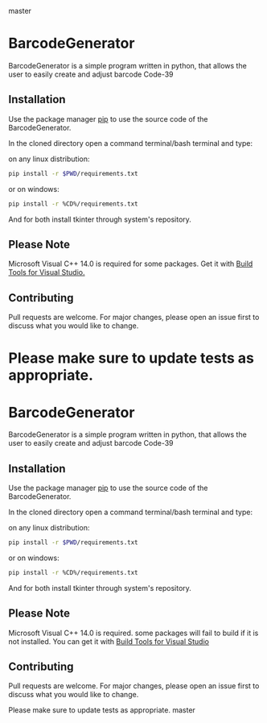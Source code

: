 master
# BarcodeGenerator

BarcodeGenerator is a simple program written in python, that allows the user to easily create and adjust barcode Code-39

## Installation

Use the package manager [pip](https://pip.pypa.io/en/stable/) to use the source code of the BarcodeGenerator.

In the cloned directory open a command terminal/bash terminal and type:

on any linux distribution: 
```bash
pip install -r $PWD/requirements.txt
```

or on windows: 
```bash
pip install -r %CD%/requirements.txt
```

And for both install tkinter through system's repository.

## Please Note
Microsoft Visual C++ 14.0 is required for some packages. Get it with [Build Tools for Visual Studio.](https://visualstudio.microsoft.com/downloads/)


## Contributing
Pull requests are welcome. For major changes, please open an issue first to discuss what you would like to change.

Please make sure to update tests as appropriate.
=======
# BarcodeGenerator

BarcodeGenerator is a simple program written in python, that allows the user to easily create and adjust barcode Code-39

## Installation

Use the package manager [pip](https://pip.pypa.io/en/stable/) to use the source code of the BarcodeGenerator.

In the cloned directory open a command terminal/bash terminal and type:

on any linux distribution: 
```bash
pip install -r $PWD/requirements.txt
```

or on windows: 
```bash
pip install -r %CD%/requirements.txt
```

And for both install tkinter through system's repository.

## Please Note
Microsoft Visual C++ 14.0 is required.
some packages will fail to build if it is not installed. You can get it with [Build Tools for Visual Studio](https://visualstudio.microsoft.com/downloads/)


## Contributing
Pull requests are welcome. For major changes, please open an issue first to discuss what you would like to change.

Please make sure to update tests as appropriate.
master
